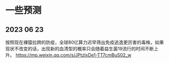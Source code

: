 # 一些预测
## 2023 06 23


按照现在裸猿拉跨的防疫，全球80亿算力迟早筛出免疫逃逸更厉害的毒株，如果现状不改变的话，出现新的血清型的概率只会随着益生菌19流行的时间不断上升。
https://mp.weixin.qq.com/s/JPtzlxDe1-TT7cmBuS02_w
